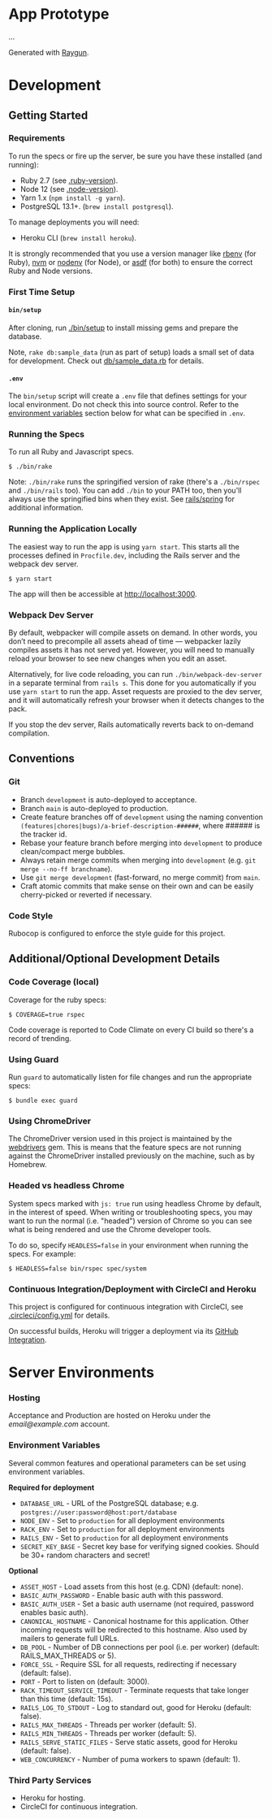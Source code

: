 # App Prototype

...

Generated with [Raygun](https://github.com/carbonfive/raygun).

# Development

## Getting Started

### Requirements

To run the specs or fire up the server, be sure you have these installed (and running):

* Ruby 2.7 (see [.ruby-version](.ruby-version)).
* Node 12 (see [.node-version](.node-version)).
* Yarn 1.x (`npm install -g yarn`).
* PostgreSQL 13.1+. (`brew install postgresql`).

To manage deployments you will need:

* Heroku CLI (`brew install heroku`).

It is strongly recommended that you use a version manager like [rbenv](https://github.com/rbenv/rbenv) (for Ruby), [nvm](https://github.com/nvm-sh/nvm) or [nodenv](https://github.com/nodenv/nodenv) (for Node), or [asdf](https://asdf-vm.com/) (for both) to ensure the correct Ruby and Node versions.

### First Time Setup

#### `bin/setup`

After cloning, run [./bin/setup](bin/setup) to install missing gems and prepare the database.

Note, `rake db:sample_data` (run as part of setup) loads a small set of data for development. Check out
[db/sample_data.rb](db/sample_data.rb) for details.

#### `.env`

The `bin/setup` script will create a `.env` file that defines settings for your local environment. Do not check this into source control. Refer to the [environment variables](#environment-variables) section below for what can be specified in `.env`.

### Running the Specs

To run all Ruby and Javascript specs.

    $ ./bin/rake

Note: `./bin/rake` runs the springified version of rake (there's a `./bin/rspec` and `./bin/rails` too). You can add
`./bin` to your PATH too, then you'll always use the springified bins when they exist. See
[rails/spring](https://github.com/rails/spring) for additional information.

### Running the Application Locally

The easiest way to run the app is using `yarn start`. This starts all the processes defined in `Procfile.dev`, including the Rails server and the webpack dev server.

    $ yarn start

The app will then be accessible at <http://localhost:3000>.

### Webpack Dev Server

By default, webpacker will compile assets on demand. In other words, you don’t need to precompile all assets ahead of time — webpacker lazily compiles assets it has not served yet. However, you will need to manually reload your browser to see new changes when you edit an asset.

Alternatively, for live code reloading, you can run `./bin/webpack-dev-server` in a separate terminal from `rails s`. This done for you automatically if you use `yarn start` to run the app. Asset requests are proxied to the dev server, and it will automatically refresh your browser when it detects changes to the pack.

If you stop the dev server, Rails automatically reverts back to on-demand compilation.

## Conventions

### Git

* Branch `development` is auto-deployed to acceptance.
* Branch `main` is auto-deployed to production.
* Create feature branches off of `development` using the naming convention
  `(features|chores|bugs)/a-brief-description-######`, where ###### is the tracker id.
* Rebase your feature branch before merging into `development` to produce clean/compact merge bubbles.
* Always retain merge commits when merging into `development` (e.g. `git merge --no-ff branchname`).
* Use `git merge development` (fast-forward, no merge commit) from `main`.
* Craft atomic commits that make sense on their own and can be easily cherry-picked or reverted if necessary.

### Code Style

Rubocop is configured to enforce the style guide for this project.

## Additional/Optional Development Details

### Code Coverage (local)

Coverage for the ruby specs:

    $ COVERAGE=true rspec

Code coverage is reported to Code Climate on every CI build so there's a record of trending.

### Using Guard

Run `guard` to automatically listen for file changes and run the appropriate specs:

    $ bundle exec guard

### Using ChromeDriver

The ChromeDriver version used in this project is maintained by the [webdrivers](https://github.com/titusfortner/webdrivers) gem.  This is means that the
feature specs are not running against the ChromeDriver installed previously on the machine, such as by Homebrew.

### Headed vs headless Chrome

System specs marked with `js: true` run using headless Chrome by default, in the interest of speed. When writing or troubleshooting specs, you may want to run the normal (i.e. "headed") version of Chrome so you can see what is being rendered and use the Chrome developer tools.

To do so, specify `HEADLESS=false` in your environment when running the specs. For example:

    $ HEADLESS=false bin/rspec spec/system

### Continuous Integration/Deployment with CircleCI and Heroku

This project is configured for continuous integration with CircleCI, see [.circleci/config.yml](.circleci/config.yml) for details.

On successful builds, Heroku will trigger a deployment via its
[GitHub Integration](https://devcenter.heroku.com/articles/github-integration#automatic-deploys).

# Server Environments

### Hosting

Acceptance and Production are hosted on Heroku under the _email@example.com_ account.

### Environment Variables

Several common features and operational parameters can be set using environment variables.

**Required for deployment**

* `DATABASE_URL` - URL of the PostgreSQL database; e.g. `postgres://user:password@host:port/database`
* `NODE_ENV` - Set to `production` for all deployment environments
* `RACK_ENV` - Set to `production` for all deployment environments
* `RAILS_ENV` - Set to `production` for all deployment environments
* `SECRET_KEY_BASE` - Secret key base for verifying signed cookies. Should be 30+ random characters and secret!

**Optional**

* `ASSET_HOST` - Load assets from this host (e.g. CDN) (default: none).
* `BASIC_AUTH_PASSWORD` - Enable basic auth with this password.
* `BASIC_AUTH_USER` - Set a basic auth username (not required, password enables basic auth).
* `CANONICAL_HOSTNAME` - Canonical hostname for this application. Other incoming requests will be redirected to this hostname. Also used by mailers to generate full URLs.
* `DB_POOL` - Number of DB connections per pool (i.e. per worker) (default: RAILS_MAX_THREADS or 5).
* `FORCE_SSL` - Require SSL for all requests, redirecting if necessary (default: false).
* `PORT` - Port to listen on (default: 3000).
* `RACK_TIMEOUT_SERVICE_TIMEOUT` - Terminate requests that take longer than this time (default: 15s).
* `RAILS_LOG_TO_STDOUT` - Log to standard out, good for Heroku (default: false).
* `RAILS_MAX_THREADS` - Threads per worker (default: 5).
* `RAILS_MIN_THREADS` - Threads per worker (default: 5).
* `RAILS_SERVE_STATIC_FILES` - Serve static assets, good for Heroku (default: false).
* `WEB_CONCURRENCY` - Number of puma workers to spawn (default: 1).

### Third Party Services

* Heroku for hosting.
* CircleCI for continuous integration.

